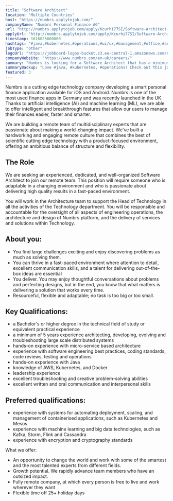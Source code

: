 ```yaml
---
title: "Software Architect"
location: "Multiple Countries"
host: "https://numbrs.applytojob.com/"
companyName: "Numbrs Personal Finance AG"
url: "http://numbrs.applytojob.com/apply/Kcurhi77SI/Software-Architect-Remote"
applyUrl: "http://numbrs.applytojob.com/apply/Kcurhi77SI/Software-Architect-Remote"
timestamp: 1616025600000
hashtags: "#java,#kubernetes,#operations,#ui/ux,#management,#office,#android,#ios,#docker,#aws"
jobType: "other"
logoUrl: "https://jobboard-logos-bucket.s3.eu-central-1.amazonaws.com/numbrs-personal-finance-ag"
companyWebsite: "https://www.numbrs.com/en-uk/careers/"
summary: "Numbrs is looking for a Software Architect that has a minimum of 5 years experience architecting, developing, evolving and troubleshooting large scale distributed systems."
summaryBackup: "Love #java, #kubernetes, #operations? Check out this job post!"
featured: 3
---
```


Numbrs is a cutting edge technology company developing a smart personal finance application available for iOS and Android. Numbrs is one of the most used finance apps in Germany and was recently launched in the UK. Thanks to artificial intelligence (AI) and machine learning (ML), we are able to offer intelligent and breakthrough features that allow our users to manage their finances easier, faster and smarter.

We are building a remote team of multidisciplinary experts that are passionate about making a world-changing impact. We've built a hardworking and engaging remote culture that combines the best of scientific cutting edge technology with a product-focused environment, offering an ambitious balance of structure and flexibility.

## The Role

We are seeking an experienced, dedicated, and well-organized Software Architect to join our remote team. This position will require someone who is adaptable in a changing environment and who is passionate about delivering high quality results in a fast-paced environment.

You will work in the Architecture team to support the Head of Technology in all the activities of the Technology department. You will be responsible and accountable for the oversight of all aspects of engineering operations, the architecture and design of Numbrs platform, and the delivery of services and solutions within Technology.

## About you:

*   You find large challenges exciting and enjoy discovering problems as much as solving them.
*   You can thrive in a fast-paced environment where attention to detail, excellent communication skills, and a talent for delivering out-of-the-box ideas are essential
*   You deliver. You may enjoy thoughtful conversations about problems and perfecting designs, but in the end, you know that what matters is delivering a solution that works every time.
*   Resourceful, flexible and adaptable; no task is too big or too small.

## Key Qualifications:

*   a Bachelor's or higher degree in the technical field of study or equivalent practical experience
*   a minimum of 5 years experience architecting, developing, evolving and troubleshooting large scale distributed systems
*   hands-on experience with micro-service based architecture
*   experience with software engineering best practices, coding standards, code reviews, testing and operations
*   hands-on experience with Java
*   knowledge of AWS, Kubernetes, and Docker
*   leadership experience
*   excellent troubleshooting and creative problem-solving abilities
*   excellent written and oral communication and interpersonal skills

## Preferred qualifications:

*   experience with systems for automating deployment, scaling, and management of containerised applications, such as Kubernetes and Mesos
*   experience with machine learning and big data technologies, such as Kafka, Storm, Flink and Cassandra
*   experience with encryption and cryptography standards

What we offer:

*   An opportunity to change the world and work with some of the smartest and the most talented experts from different fields. 
*   Growth potential. We rapidly advance team members who have an outsized impact. 
*   Fully remote company, at which every person is free to live and work wherever they want
*   Flexible time off 25+ holiday days
